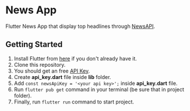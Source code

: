 # News App

Flutter News App that display top headlines through [NewsAPI](https://newsapi.org/).

## Getting Started

1. Install Flutter from [here](https://docs.flutter.dev/get-started/install) if you don't already have it.
2. Clone this repository.
3. You should get an free [API Key](https://newsapi.org/register).
4. Create **api_key.dart** file inside **lib** folder.
5. Add `const newsApiKey = '<your api key>';` inside **api_key.dart** file.
6. Run `flutter pub get` command in your terminal (be sure that in project folder).
7. Finally, run `flutter run` command to start project.